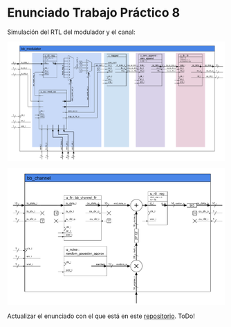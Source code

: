 # Enunciado Trabajo Práctico 8

Simulación del RTL del modulador y el canal:

![Diagrama em bloques del modulador](./images/BD-bb_modulator.png)

![Diagrama em bloques del canal](./images/BD-bb_channel.png)

Actualizar el enunciado con el que está en este [repositorio](https://github.com/MSE-SDC/MSE-SDC-6Co2021).
ToDo!
